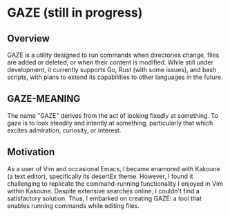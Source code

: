# GAZE  (still in progress)

## Overview
GAZE is a utility designed to run commands when directories change, files are added or deleted,
or when their content is modified. While still under development, it currently supports Go, 
Rust (with some issues), and bash scripts, with plans to extend its capabilities to other 
languages in the future.

## GAZE-MEANING
The name "GAZE" derives from the act of looking fixedly at something. 
To gaze is to look steadily and intently at something, particularly 
that which excites admiration, curiosity, or interest.

## Motivation
As a user of Vim and occasional Emacs, I became enamored with Kakoune (a text editor), 
specifically its desertEx theme. However, I found it challenging to replicate the command-running functionality 
I enjoyed in Vim within Kakoune. Despite extensive searches online, I couldn't find a satisfactory solution. 
Thus, I embarked on creating GAZE: a tool that enables running commands while editing files.

